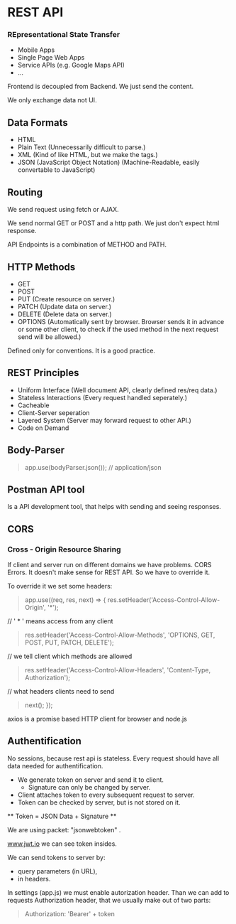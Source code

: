 # REST API

### REpresentational State Transfer

* Mobile Apps
* Single Page Web Apps
* Service APIs (e.g. Google Maps API)
* ...

Frontend is decoupled from Backend. We just send the content. 

We only exchange data not UI.

## Data Formats

* HTML
* Plain Text (Unnecessarily difficult to parse.)
* XML (Kind of like HTML, but we make the tags.)
* JSON (JavaScript Object Notation) (Machine-Readable, easily convertable to JavaScript)

## Routing 

We send request using fetch or AJAX. 

We send normal GET or POST and a http path. We just don't expect html response. 

API Endpoints is a combination of METHOD and PATH. 

## HTTP Methods
* GET
* POST
* PUT (Create resource on server.)
* PATCH (Update data on server.)
* DELETE (Delete data on server.)
* OPTIONS (Automatically sent by browser. Browser sends it in advance or some other client, to check if the used method in the next request send will be allowed.)

Defined only for conventions. It is a good practice. 

## REST Principles

* Uniform Interface (Well document API, clearly defined res/req data.)
* Stateless Interactions (Every request handled seperately.)
* Cacheable
* Client-Server seperation
* Layered System (Server may forward request to other API.)
* Code on Demand

## Body-Parser

> app.use(bodyParser.json()); // application/json

## Postman API tool

Is a API development tool, that helps with sending and seeing responses. 

## CORS
### Cross - Origin Resource Sharing

If client and server run on different domains we have problems. CORS Errors. It doesn't make sense for REST API. So we have to override it. 

To override it we set some headers:

> app.use((req, res, next) => {
>    res.setHeader('Access-Control-Allow-Origin', '*');

 // ' * ' means access from any client

>    res.setHeader('Access-Control-Allow-Methods', 'OPTIONS, GET, POST, PUT, PATCH, DELETE');

 // we tell client which methods are allowed
 
>    res.setHeader('Access-Control-Allow-Headers', 'Content-Type, Authorization');

 // what headers clients need to send

>    next();
> });


axios is a promise based HTTP client for browser and node.js


## Authentification

No sessions, because rest api is stateless. Every request should have all data needed for authentification. 

* We generate token on server and send it to client. 
	* Signature can only be changed by server.
* Client attaches token to every subsequent request to server.
* Token can be checked by server, but is not stored on it.

** Token = JSON Data + Signature **

We are using packet: "jsonwebtoken" . 

www.jwt.io we can see token insides. 

We can send tokens to server by:
* query parameters (in URL),
* in headers.

In settings (app.js) we must enable autorization header. Than we can add to requests Authorization header, that we usually make out of two parts:

> Authorization: 'Bearer' + token 






